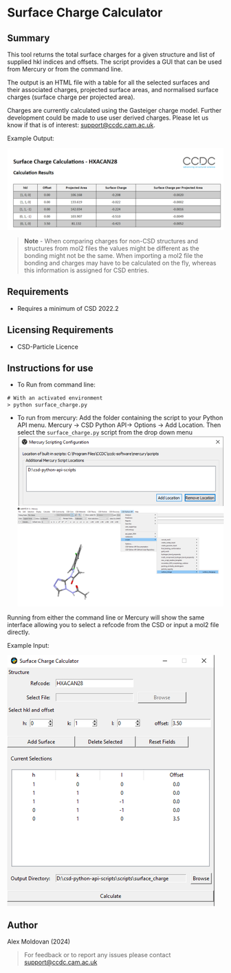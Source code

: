 # Surface Charge Calculator

## Summary

This tool returns the total surface charges for a given structure and list of supplied hkl indices and offsets.
The script provides a GUI that can be used from Mercury or from the command line.

The output is an HTML file with a table for all the selected surfaces and their associated charges, projected surface areas, and normalised surface charges (surface charge per projected area).

Charges are currently calculated using the Gasteiger charge model. Further development could be made to use user derived charges. Please let us know if that is of interest: [support@ccdc.cam.ac.uk](support@ccdc.cam.ac.uk).

Example Output:

![Example Output](assets/example_output.png)

> **Note** - When comparing charges for non-CSD structures and structures from mol2 files the values might be different as the bonding might not be the same. When importing a mol2 file the bonding and charges may have to be calculated on the fly, whereas this information is assigned for CSD entries.

## Requirements

- Requires a minimum of CSD 2022.2

## Licensing Requirements

- CSD-Particle Licence

## Instructions for use

- To Run from command line:

```commandline
# With an activated environment
> python surface_charge.py
```

- To run from mercury:
Add the folder containing the script to your Python API menu. Mercury -> CSD Python API-> Options -> Add Location. Then select the `surface_charge.py` script from the drop down menu
![Adding_Locations](assets/adding_location.png)
![Selecting Scripts](assets/selecting_script.png)

Running from either the command line or Mercury will show the same interface allowing you to select a refcode from the CSD or input a mol2 file directly.

Example Input:

![Example Input](assets/example_input.png)

## Author

Alex Moldovan (2024)

> For feedback or to report any issues please contact [support@ccdc.cam.ac.uk](mailto:support@ccdc.cam.ac.uk)
